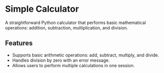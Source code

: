 # Simple Calculator

A straightforward Python calculator that performs basic mathematical operations: addition, subtraction, multiplication, and division.

## Features

- Supports basic arithmetic operations: add, subtract, multiply, and divide.
- Handles division by zero with an error message.
- Allows users to perform multiple calculations in one session.
